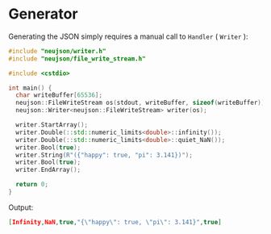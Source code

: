 # Generator

Generating the JSON simply requires a manual call to `Handler` ( `Writer` ):

```cpp
#include "neujson/writer.h"
#include "neujson/file_write_stream.h"

#include <cstdio>

int main() {
  char writeBuffer[65536];
  neujson::FileWriteStream os(stdout, writeBuffer, sizeof(writeBuffer));
  neujson::Writer<neujson::FileWriteStream> writer(os);

  writer.StartArray();
  writer.Double(::std::numeric_limits<double>::infinity());
  writer.Double(::std::numeric_limits<double>::quiet_NaN());
  writer.Bool(true);
  writer.String(R"({"happy": true, "pi": 3.141})");
  writer.Bool(true);
  writer.EndArray();

  return 0;
}
```

Output:

```json
[Infinity,NaN,true,"{\"happy\": true, \"pi\": 3.141}",true]
```

